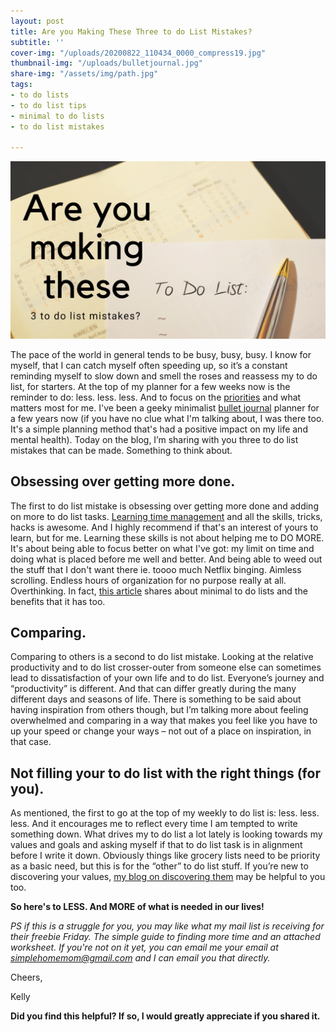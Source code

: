 ```yaml
---
layout: post
title: Are you Making These Three to do List Mistakes?
subtitle: ''
cover-img: "/uploads/20200822_110434_0000_compress19.jpg"
thumbnail-img: "/uploads/bulletjournal.jpg"
share-img: "/assets/img/path.jpg"
tags:
- to do lists
- to do list tips
- minimal to do lists
- to do list mistakes

---
```

![](/uploads/20200702_110540_0000-1.png)

The pace of the world in general tends to be busy, busy, busy. I know for myself, that I can catch myself often speeding up, so it’s a constant reminding myself to slow down and smell the roses and reassess my to do list, for starters. At the top of my planner for a few weeks now is the reminder to do: less. less. less. And to focus on the [priorities](https://www.eastcoastkelly.com/planning/2020/04/14/how-a-priority-pyramid-can-change-your-life.html) and what matters most for me. I've been a geeky minimalist [bullet journal](https://amzn.to/38jOHvg) planner for a few years now (if you have no clue what I'm talking about, I was there too. It's a simple planning method that's had a positive impact on my life and mental health). Today on the blog, I’m sharing with you three to do list mistakes that can be made. Something to think about.

## Obsessing over getting more done.

The first to do list mistake is obsessing over getting more done and adding on more to do list tasks. [Learning time management](https://amzn.to/3gfqxoo) and all the skills, tricks, hacks is awesome. And I highly recommend if that's an interest of yours to learn, but for me. Learning these skills is not about helping me to DO MORE. It's about being able to focus better on what I've got: my limit on time and doing what is placed before me well and better. And being able to weed out the stuff that I don't want there ie. toooo much Netflix binging. Aimless scrolling. Endless hours of organization for no purpose really at all. Overthinking. In fact, [this article](https://medium.com/future-of-work/the-minimal-to-do-list-8b3e454aca2f) shares about minimal to do lists and the benefits that it has too.

## Comparing.

Comparing to others is a second to do list mistake. Looking at the relative productivity and to do list crosser-outer from someone else can sometimes lead to dissatisfaction of your own life and to do list. Everyone’s journey and “productivity” is different. And that can differ greatly during the many different days and seasons of life. There is something to be said about having inspiration from others though, but I’m talking more about feeling overwhelmed and comparing in a way that makes you feel like you have to up your speed or change your ways – not out of a place on inspiration, in that case.

## Not filling your to do list with the right things (for you).

As mentioned, the first to go at the top of my weekly to do list is: less. less. less. And it encourages me to reflect every time I am tempted to write something down. What drives my to do list a lot lately is looking towards my values and goals and asking myself if that to do list task is in alignment before I write it down. Obviously things like grocery lists need to be priority as a basic need, but this is for the “other” to do list stuff. If you’re new to discovering your values, [my blog on discovering them](https://www.eastcoastkelly.com/planning/2020/05/28/how-to-discover-your-values.html) may be helpful to you too.

**So here's to LESS. And MORE of what is needed in our lives!**

_PS if this is a struggle for you, you may like what my mail list is receiving for their freebie Friday. The simple guide to finding more time and an attached worksheet. If you're not on it yet, you can email me your email at_ [_simplehomemom@gmail.com_](mailto:eastcoastkellyb@gmail.com) _and I can email you that directly._

Cheers,

Kelly

**Did you find this helpful? If so, I would greatly appreciate if you shared it.**